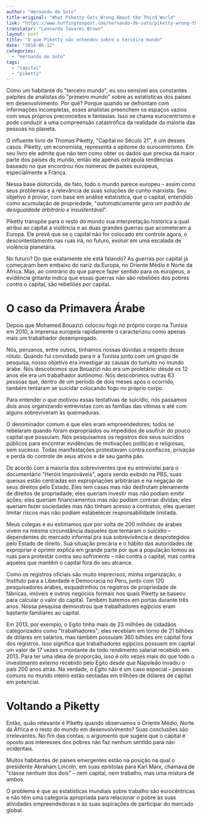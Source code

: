 ```yaml
---
author: "Hernando de Soto"
title-original: "What Piketty Gets Wrong About the Third World"
link: "https://www.huffingtonpost.com/hernando-de-soto/piketty-wrong-third-world_b_6751634.html"
translator: "Leonardo Tavares Brown"
layout: post
title: "O que Piketty não entendeu sobre o terceiro mundo"
date: "2018-06-12"
categories:   
  - "Hernando de Soto"
tags: 
  - "capital"
  - "piketty"
---
```


Como um habitante do "terceiro mundo", eu sou sensível aos constantes palpites de analistas do "primeiro mundo" sobre as estatísticas dos países em desenvolvimento. Por quê? Porque quando se defrontam com informações incompletas, esses analistas preenchem os espaços vazios com seus próprios preconceitos e fantasias. Isso se chama eurocentrismo e pode conduzir a uma compreensão catastrófica da realidade da maioria das pessoas no planeta.

O influente livro de Thomas Piketty, "Capital no Século 21", é um desses casos. Piketty, um economista, representa a epítome do eurocentrismo. Em seu livro ele admite que não tem como obter os dados que precisa da maior parte dos países do mundo, então ele apenas extrapola tendências baseado no que encontrou nos números de países europeus, especialmente a França.

Nessa base distorcida, de fato, todo o mundo parece europeu – assim como seus problemas e a relevância de suas soluções de cunho marxista. Seu objetivo é provar, com base em análise estatística, que o capital, entendido como acumulação de propriedade, "_automaticamente gera um padrão de desigualdade arbitrário e insustentável_".

Piketty transpõe para o resto do mundo sua interpretação histórica a qual atribui ao capital a violência e as duas grandes guerras que acometeram a Europa. Ele prevê que se o capital não for colocado em controle agora, o descontentamento nas ruas irá, no futuro, evoluir em uma escalada de violência planetária.

No futuro? Do que exatamente ele está falando? As guerras por capital já começaram bem embaixo do nariz da Europa, no Oriente Médio e Norte da África. Mas, ao contrário do que parece fazer sentido para os europeus, a evidência gritante indica que essas guerras não são rebeliões dos pobres _contra_ o capital, são rebeliões _por_ capital.

# O caso da Primavera Árabe

Depois que Mohamed Bouazizi colocou fogo no próprio corpo na Tunísia em 2010, a imprensa europeia rapidamente o caracterizou como apenas mais um trabalhador desempregado.

Nós, peruanos, entre outros, tínhamos nossas dúvidas a respeito desse rótulo. Quando fui convidado para ir à Tunísia junto com um grupo de pesquisa, nosso objetivo era investigar as causas do tumulto no mundo árabe. Nós descobrimos que Bouazizi não era um proletário: desde os 12 anos ele era um trabalhador autônomo. Nós descobrimos outras 63 pessoas que, dentro de um período de dois meses após o ocorrido, também tentaram se suicidar colocando fogo no próprio corpo.

Para entender o que motivou essas tentativas de suicídio, nós passamos dois anos organizando entrevistas com as famílias das vítimas e até com alguns sobreviveram às queimaduras.

O denominador comum é que eles eram empreendedores; todos se rebelaram quando foram expropriados ou impedidos de usufruir do pouco capital que possuíam. Nós pesquisamos os registros dos seus suicídios públicos para encontrar evidências de motivações políticas e religiosas, sem sucesso. Todas manifestações protestavam contra confiscos, privação e perda do controle de seus ativos e de seu ganha pão.

De acordo com a maioria dos sobreviventes que eu entrevistei para o documentário "Heróis Improváveis", agora sendo exibido na PBS, suas queixas estão centradas em expropriações arbitrárias e na negação de seus direitos pelo Estado. Eles tem casas mas não desfrutam plenamente de direitos de propriedade; eles queriam investir mas não podiam emitir ações; eles queriam financiamentos mas não podiam contrair dívidas; eles queriam fazer sociedades mas não tinham acesso a contratos; eles queriam limitar riscos mas não podiam estabelecer responsabilidade limitada.

Meus colegas e eu estimamos que por volta de 200 milhões de árabes vivem na mesma circunstância daqueles que tentaram o suicídio – dependentes do mercado informal pra sua sobrevivência e desprotegidos pelo Estado de direito. Sua situação precária e o hábito das autoridades de expropriar e oprimir explica em grande parte por que a população tomou as ruas para protestar contra seu sofrimento – não contra o capital, mas contra aqueles que mantém o capital fora do seu alcance.

Como os registros oficiais são muito imprecisos, minha organização, o Instituto para a Liberdade e Democracia no Peru, junto com 120 pesquisadores árabes, esquadrinhou os registros de propriedade de fábricas, imóveis e outros negócios formais nos quais Piketty se baseou para calcular o valor do capital. Também batemos em portas durante três anos. Nossa pesquisa demonstrou que trabalhadores egípcios eram bastante familiares ao capital.

Em 2013, por exemplo, o Egito tinha mais de 23 milhões de cidadãos categorizados como "trabalhadores"; eles recebiam em torno de 21 bilhões de dólares em salários, mas também possuíam 360 bilhões em capital fora dos registros. Isso significa que trabalhadores egípcios possuem em capital um valor de 17 vezes o montante de todo rendimento salarial recebido em 2013. Para ter uma ideia de proporção, isso é oito vezes mais do que todo o investimento externo recebido pelo Egito desde que Napoleão invadiu o país 200 anos atrás. Na verdade, o Egito não é um caso especial – pessoas comuns no mundo inteiro estão sentadas em trilhões de dólares de capital em potencial.

# Voltando a Piketty

Então, quão relevante é Piketty quando observamos o Oriente Médio, Norte da África e o resto do mundo em desenvolvimento? Suas conclusões são irrelevantes. No fim das contas, o argumento que sugere que o capital é oposto aos interesses dos pobres não faz nenhum sentido para não ocidentais.

Muitos habitantes de países emergentes estão na posição na qual o presidente Abraham Lincoln, em suas epístolas para Karl Marx, chamava de "classe nenhum dos dois" – nem capital, nem trabalho, mas uma mistura de ambos.

O problema é que as estatísticas mundiais sobre trabalho são eurocêntricas e não têm uma categoria apropriada para relacionar o pobre às suas atividades empreendedoras e às suas aspirações de participar do mercado global.
